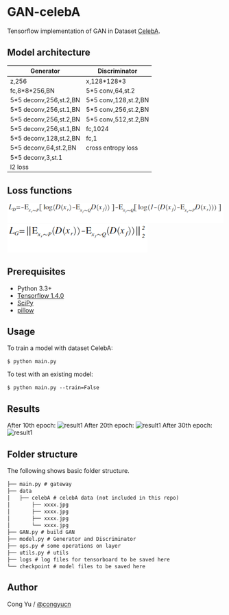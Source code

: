 # GAN-celebA
Tensorflow implementation of GAN in Dataset [CelebA](http://mmlab.ie.cuhk.edu.hk/projects/CelebA.html).

## Model architecture
Generator|Discriminator
---------|-------------
z,256|x,128\*128\*3
fc,8\*8\*256,BN|5\*5 conv,64,st.2
5\*5 deconv,256,st.2,BN|5\*5 conv,128,st.2,BN
5\*5 deconv,256,st.1,BN|5\*5 conv,256,st.2,BN
5\*5 deconv,256,st.2,BN|5\*5 conv,512,st.2,BN
5\*5 deconv,256,st.1,BN|fc,1024
5\*5 deconv,128,st.2,BN|fc,1
5\*5 deconv,64,st.2,BN|cross entropy loss
5\*5 deconv,3,st.1|
l2 loss|

## Loss functions
![d loss](assets/d_loss.png)
![g loss](assets/g_loss.png)

## Prerequisites

- Python 3.3+
- [Tensorflow 1.4.0](https://www.tensorflow.org/)
- [SciPy](http://www.scipy.org/install.html)
- [pillow](https://github.com/python-pillow/Pillow)

## Usage
To train a model with dataset CelebA:
 ```
 $ python main.py
 ```
To test with an existing model:
 ```
 $ python main.py --train=False
 ```

## Results
After 10th epoch:
![result1]()
After 20th epoch:
![result1]()
After 30th epoch:
![result1]()


## Folder structure
The following shows basic folder structure.
```
├── main.py # gateway
├── data
│   ├── celebA # celebA data (not included in this repo)
│       ├── xxxx.jpg
│       ├── xxxx.jpg
│       ├── xxxx.jpg
│       └── xxxx.jpg
├── GAN.py # build GAN
├── model.py # Generator and Discriminator
├── ops.py # some operations on layer
├── utils.py # utils
├── logs # log files for tensorboard to be saved here
└── checkpoint # model files to be saved here
```

## Author
Cong Yu / [@congyucn](https://github.com/congyucn)
